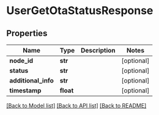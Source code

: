 # UserGetOtaStatusResponse

## Properties
Name | Type | Description | Notes
------------ | ------------- | ------------- | -------------
**node_id** | **str** |  | [optional] 
**status** | **str** |  | [optional] 
**additional_info** | **str** |  | [optional] 
**timestamp** | **float** |  | [optional] 

[[Back to Model list]](../README.md#documentation-for-models) [[Back to API list]](../README.md#documentation-for-api-endpoints) [[Back to README]](../README.md)


